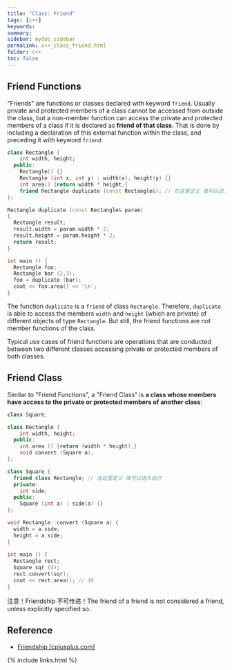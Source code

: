 ```yaml
---
title: "Class: Friend"
tags: [c++]
keywords:
summary:
sidebar: mydoc_sidebar
permalink: c++_class_friend.html
folder: c++
toc: false
---
```


## Friend Functions

"Friends" are functions or classes declared with keyword `friend`. Usually private and protected members of a class cannot be accessed from outside the class, but a non-member function can access the private and protected members of a class if it is declared as **friend of that class**. That is done by including a declaration of this external function within the class, and preceding it with keyword `friend`:

```c++
class Rectangle {
    int width, height;
  public:
    Rectangle() {}
    Rectangle (int x, int y) : width(x), height(y) {}
    int area() {return width * height;}
    friend Rectangle duplicate (const Rectangle&); // 在这里定义 谁可以进入自己
};

Rectangle duplicate (const Rectangle& param)
{
  Rectangle result;
  result.width = param.width * 2;
  result.height = param.height * 2;
  return result;
}

int main () {
  Rectangle foo;
  Rectangle bar (2,3);
  foo = duplicate (bar);
  cout << foo.area() << '\n';
}
```

The function `duplicate` is a `friend` of class `Rectangle`. Therefore, `duplicate` is able to access the members `width` and `height` (which are private) of different objects of type `Rectangle`. But still, the friend functions are not member functions of the class.

Typical use cases of friend functions are operations that are conducted between two different classes accessing private or protected members of both classes. 

## Friend Class

Similar to "Friend Functions", a "Friend Class" is **a class whose members have access to the private or protected members of another class**:

```c++
class Square;

class Rectangle {
    int width, height;
  public:
    int area () {return (width * height);}
    void convert (Square a);
};

class Square {
  friend class Rectangle; // 在这里定义 谁可以进入自己
  private:
    int side;
  public:
    Square (int a) : side(a) {}
};

void Rectangle::convert (Square a) {
  width = a.side;
  height = a.side;
}
  
int main () {
  Rectangle rect;
  Square sqr (4);
  rect.convert(sqr);
  cout << rect.area(); // 16
}
```

注意！Friendship 不可传递！The friend of a friend is not considered a friend, unless explicitly specified so.



## Reference

* [Friendship [cplusplus.com]](http://www.cplusplus.com/doc/tutorial/inheritance/)

{% include links.html %}
